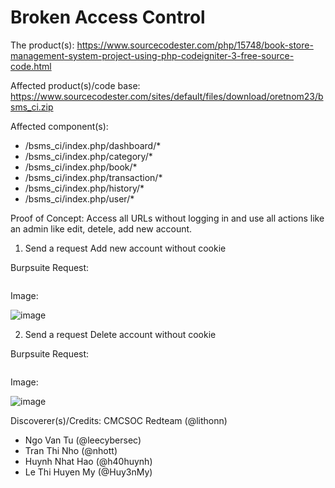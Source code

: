 # Broken Access Control

The product(s): https://www.sourcecodester.com/php/15748/book-store-management-system-project-using-php-codeigniter-3-free-source-code.html

Affected product(s)/code base: https://www.sourcecodester.com/sites/default/files/download/oretnom23/bsms_ci.zip

Affected component(s):

- /bsms_ci/index.php/dashboard/*
- /bsms_ci/index.php/category/*
- /bsms_ci/index.php/book/*
- /bsms_ci/index.php/transaction/*
- /bsms_ci/index.php/history/*
- /bsms_ci/index.php/user/*

Proof of Concept: Access all URLs without logging in and use all actions like an admin like edit, detele, add new account.

1. Send a request Add new account without cookie

Burpsuite Request:

``` txt

```

Image:

![image](link)

2. Send a request Delete account without cookie

Burpsuite Request:

``` txt

```

Image:

![image](link)

Discoverer(s)/Credits: CMCSOC Redteam (@lithonn)

- Ngo Van Tu (@leecybersec)
- Tran Thi Nho (@nhott)
- Huynh Nhat Hao (@h40huynh)
- Le Thi Huyen My (@Huy3nMy)